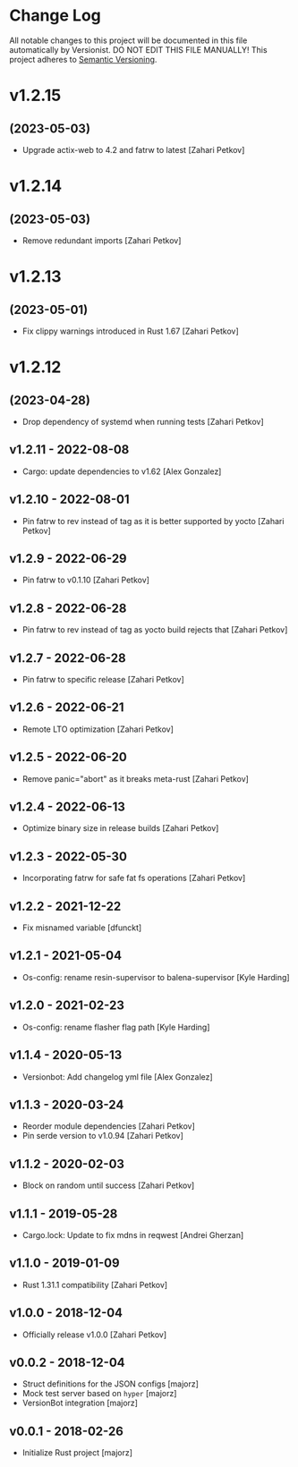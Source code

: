 # Change Log

All notable changes to this project will be documented in this file
automatically by Versionist. DO NOT EDIT THIS FILE MANUALLY!
This project adheres to [Semantic Versioning](http://semver.org/).

# v1.2.15
## (2023-05-03)

* Upgrade actix-web to 4.2 and fatrw to latest [Zahari Petkov]

# v1.2.14
## (2023-05-03)

* Remove redundant imports [Zahari Petkov]

# v1.2.13
## (2023-05-01)

* Fix clippy warnings introduced in Rust 1.67 [Zahari Petkov]

# v1.2.12
## (2023-04-28)

* Drop dependency of systemd when running tests [Zahari Petkov]

## v1.2.11 - 2022-08-08

* Cargo: update dependencies to v1.62 [Alex Gonzalez]

## v1.2.10 - 2022-08-01

* Pin fatrw to rev instead of tag as it is better supported by yocto [Zahari Petkov]

## v1.2.9 - 2022-06-29

* Pin fatrw to v0.1.10 [Zahari Petkov]

## v1.2.8 - 2022-06-28

* Pin fatrw to rev instead of tag as yocto build rejects that [Zahari Petkov]

## v1.2.7 - 2022-06-28

* Pin fatrw to specific release [Zahari Petkov]

## v1.2.6 - 2022-06-21

* Remote LTO optimization [Zahari Petkov]

## v1.2.5 - 2022-06-20

* Remove panic="abort" as it breaks meta-rust [Zahari Petkov]

## v1.2.4 - 2022-06-13

* Optimize binary size in release builds [Zahari Petkov]

## v1.2.3 - 2022-05-30

* Incorporating fatrw for safe fat fs operations [Zahari Petkov]

## v1.2.2 - 2021-12-22

* Fix misnamed variable [dfunckt]

## v1.2.1 - 2021-05-04

* Os-config: rename resin-supervisor to balena-supervisor [Kyle Harding]

## v1.2.0 - 2021-02-23

* Os-config: rename flasher flag path [Kyle Harding]

## v1.1.4 - 2020-05-13

* Versionbot: Add changelog yml file [Alex Gonzalez]

## v1.1.3 - 2020-03-24

* Reorder module dependencies [Zahari Petkov]
* Pin serde version to v1.0.94 [Zahari Petkov]

## v1.1.2 - 2020-02-03

* Block on random until success [Zahari Petkov]

## v1.1.1 - 2019-05-28

* Cargo.lock: Update to fix mdns in reqwest [Andrei Gherzan]

## v1.1.0 - 2019-01-09

* Rust 1.31.1 compatibility [Zahari Petkov]

## v1.0.0 - 2018-12-04

* Officially release v1.0.0 [Zahari Petkov]

## v0.0.2 - 2018-12-04

* Struct definitions for the JSON configs [majorz]
* Mock test server based on `hyper` [majorz]
* VersionBot integration [majorz]

## v0.0.1 - 2018-02-26

* Initialize Rust project [majorz]
